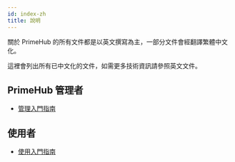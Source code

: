 ```yaml
---
id: index-zh
title: 說明
---
```


關於 PrimeHub 的所有文件都是以英文撰寫為主，一部分文件會經翻譯繁體中文化。

這裡會列出所有已中文化的文件，如需更多技術資訊請參照英文文件。

## PrimeHub 管理者

+ [管理入門指南](zh-tw/getting-started-admin)

## 使用者

+ [使用入門指南](zh-tw/getting-started-user)

